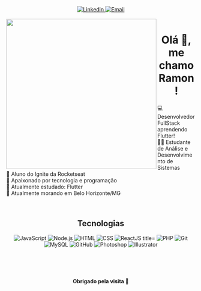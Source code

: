 <div align="center">

 <a href="https://github.com/ramon-nascimento">
   
 </a>
 <a href="https://linkedin.com/in/ramon-nascimento-querino">
  <img src="https://img.shields.io/badge/-LinkedIn-blue?style=for-the-badge&logo=Linkedin&logoColor=white" alt="Linkedin" title="Linkedin" >
 </a> 
 <a href="mailto:web.rdnq@gmail.com">
  <img src="https://img.shields.io/badge/-Email-EA4335?style=for-the-badge&logo=Gmail&logoColor=white" alt="Email" title="Email" >
 </a> 
  <br />
  <br />
</div>

<div align="center">
  <img align="left"  height="400" src="https://media2.giphy.com/media/VTtANKl0beDFQRLDTh/giphy.gif"/>
</div>
<h1 align="center">Olá 👋, me chamo Ramon! </h1>

:computer: Desenvolvedor FullStack aprendendo Flutter!<br/>
:man_student: Estudante de Análise e Desenvolvimento de Sistemas<br/>
:rocket: Aluno do Ignite da Rocketseat<br>
:white_heart: Apaixonado por tecnologia e programação <br/>
:seedling: Atualmente estudado: Flutter<br/>
:house_with_garden: Atualmente morando em Belo Horizonte/MG<br/>

&#xa0;

<h2 align="center"> Tecnologias </h1>
<p align="center">
 <img src="https://img.shields.io/badge/JavaScript-000000?style=for-the-badge&logo=javascript" alt="JavaScript"  title="JavaScript">
 <img src="https://img.shields.io/badge/Node.js-000000?style=for-the-badge&logo=node.js" alt="Node.js" title="Node.js">
 <img src="https://img.shields.io/badge/HTML-000000?style=for-the-badge&logo=HTML5" alt="HTML"  title="HTML">
 <img src="https://img.shields.io/badge/CSS-000000?style=for-the-badge&logo=CSS3&logoColor=1572B6" alt="CSS" title="CSS">
 <img src="https://img.shields.io/badge/React-000000?style=for-the-badge&logo=react" alt="ReactJS title="ReactJS>
 <img src="https://img.shields.io/badge/PHP-000000?style=for-the-badge&logo=php" alt="PHP" title="PHP">
 <img src="https://img.shields.io/badge/Git-000000?style=for-the-badge&logo=git&logoColor=4479A1" alt="Git" title="Git">
 <img src="https://img.shields.io/badge/MySQL-000000?style=for-the-badge&logo=mysql" alt="MySQL" title="MySQL">
 <img src="https://img.shields.io/badge/GitHub-000000?style=for-the-badge&logo=github" alt="GitHub" title="GitHub">
 <img src="https://img.shields.io/badge/photoshop-000000?style=for-the-badge&logo=adobe-photoshop" alt="Photoshop" title="Photoshop" >
 <img src="https://img.shields.io/badge/illustrator-000000?style=for-the-badge&logo=adobe-illustrator" alt="Illustrator"  title="Illustrator">
</p>

&#xa0;

&#xa0;

<h4 align="center">Obrigado pela visita 👋</h4>
